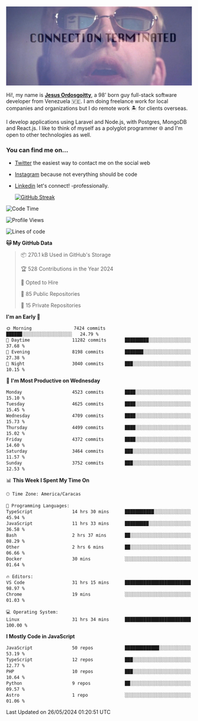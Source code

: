 ![hackers movie reference](./disconnected.jpg)

Hi!, my name is [**Jesus Ordosgoitty**](https://jodaz.dev), a 98' born guy full-stack software developer from Venezuela 🇻🇪. I am doing freelance work for local companies and organizations but I do remote work 🏝️ for clients overseas. 

I develop applications using Laravel and Node.js, with Postgres, MongoDB and React.js. I like to think of myself as a polyglot programmer 🌐 and I'm open to other technologies as well.

### You can find me on...

- [Twitter](https://twitter.com/jodaz_) the easiest way to contact me on the social web
- [Instagram](https://instagram.com/jodaz_) because not everything should be code
- [Linkedin](https://linkedin.com/in/jodaz) let's connect! -professionally.


    [![GitHub Streak](https://streak-stats.demolab.com?user=jodaz&theme=tokyonight)](https://git.io/streak-stats)

<!--START_SECTION:waka-->
![Code Time](http://img.shields.io/badge/Code%20Time-7%2C597%20hrs%201%20min-blue)

![Profile Views](http://img.shields.io/badge/Profile%20Views-0-blue)

![Lines of code](https://img.shields.io/badge/From%20Hello%20World%20I%27ve%20Written-83.3%20million%20lines%20of%20code-blue)

**🐱 My GitHub Data** 

> 📦 270.1 kB Used in GitHub's Storage 
 > 
> 🏆 528 Contributions in the Year 2024
 > 
> 💼 Opted to Hire
 > 
> 📜 85 Public Repositories 
 > 
> 🔑 15 Private Repositories 
 > 
**I'm an Early 🐤** 

```text
🌞 Morning                7424 commits        ██████░░░░░░░░░░░░░░░░░░░   24.79 % 
🌆 Daytime                11282 commits       █████████░░░░░░░░░░░░░░░░   37.68 % 
🌃 Evening                8198 commits        ███████░░░░░░░░░░░░░░░░░░   27.38 % 
🌙 Night                  3040 commits        ███░░░░░░░░░░░░░░░░░░░░░░   10.15 % 
```
📅 **I'm Most Productive on Wednesday** 

```text
Monday                   4523 commits        ████░░░░░░░░░░░░░░░░░░░░░   15.10 % 
Tuesday                  4625 commits        ████░░░░░░░░░░░░░░░░░░░░░   15.45 % 
Wednesday                4709 commits        ████░░░░░░░░░░░░░░░░░░░░░   15.73 % 
Thursday                 4499 commits        ████░░░░░░░░░░░░░░░░░░░░░   15.02 % 
Friday                   4372 commits        ████░░░░░░░░░░░░░░░░░░░░░   14.60 % 
Saturday                 3464 commits        ███░░░░░░░░░░░░░░░░░░░░░░   11.57 % 
Sunday                   3752 commits        ███░░░░░░░░░░░░░░░░░░░░░░   12.53 % 
```


📊 **This Week I Spent My Time On** 

```text
🕑︎ Time Zone: America/Caracas

💬 Programming Languages: 
TypeScript               14 hrs 30 mins      ███████████░░░░░░░░░░░░░░   45.94 % 
JavaScript               11 hrs 33 mins      █████████░░░░░░░░░░░░░░░░   36.58 % 
Bash                     2 hrs 37 mins       ██░░░░░░░░░░░░░░░░░░░░░░░   08.29 % 
Other                    2 hrs 6 mins        ██░░░░░░░░░░░░░░░░░░░░░░░   06.66 % 
Docker                   30 mins             ░░░░░░░░░░░░░░░░░░░░░░░░░   01.64 % 

🔥 Editors: 
VS Code                  31 hrs 15 mins      █████████████████████████   98.97 % 
Chrome                   19 mins             ░░░░░░░░░░░░░░░░░░░░░░░░░   01.03 % 

💻 Operating System: 
Linux                    31 hrs 34 mins      █████████████████████████   100.00 % 
```

**I Mostly Code in JavaScript** 

```text
JavaScript               50 repos            █████████████░░░░░░░░░░░░   53.19 % 
TypeScript               12 repos            ███░░░░░░░░░░░░░░░░░░░░░░   12.77 % 
PHP                      10 repos            ███░░░░░░░░░░░░░░░░░░░░░░   10.64 % 
Python                   9 repos             ██░░░░░░░░░░░░░░░░░░░░░░░   09.57 % 
Astro                    1 repo              ░░░░░░░░░░░░░░░░░░░░░░░░░   01.06 % 
```




 Last Updated on 26/05/2024 01:20:51 UTC
<!--END_SECTION:waka-->
